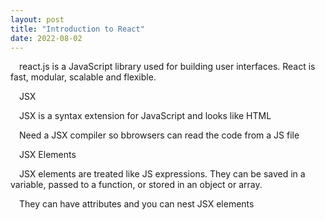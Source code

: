 ```yaml
---
layout: post
title: "Introduction to React"
date: 2022-08-02
---
```


<p>&emsp;react.js is a JavaScript library used for building user interfaces. React is fast, modular, scalable and flexible.</p>

<!--more-->

<p>&emsp;JSX</p>
<p>&emsp;JSX is a syntax extension for JavaScript and looks like HTML</p>
<p>&emsp;Need a JSX compiler so bbrowsers can read the code from a JS file</p>

<p>&emsp;JSX Elements</p>
<p>&emsp;JSX elements are treated like JS expressions. They can be saved in a variable, passed to a function, or stored in an object or array.</p>
<p>&emsp;They can have attributes and you can nest JSX elements</p>


